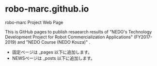 # robo-marc.github.io
robo-marc Project Web Page

This is GitHub pages to publish resaearch results of "NEDO's Technology Development Project for Robot Commercialization Applications" (FY2017-2019) and "NEDO Course (NEDO Kouza)" .

- 固定ページは \_pages 以下に追加します。
- NEWSページは \_posts 以下に追加します。
